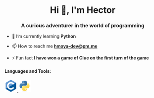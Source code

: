 <h1 align="center">Hi 👋, I'm Hector</h1>
<h3 align="center">A curious adventurer in the world of programming</h3>

- 🌱 I’m currently learning **Python**

- 📫 How to reach me **hmoya-dev@pm.me**

- ⚡ Fun fact **I have won a game of Clue on the first turn of the game**

<h4 align="left">Languages and Tools:</h4>
<p align="left"> <a href="https://www.cprogramming.com/" target="_blank" rel="noreferrer"> <img src="https://raw.githubusercontent.com/devicons/devicon/master/icons/c/c-original.svg" alt="c" width="40" height="40"/> </a> <a href="https://www.python.org" target="_blank" rel="noreferrer"> <img src="https://raw.githubusercontent.com/devicons/devicon/master/icons/python/python-original.svg" alt="python" width="40" height="40"/> </a> </p>

<!---
hectamus/hectamus is a ✨ special ✨ repository because its `README.md` (this file) appears on your GitHub profile.
You can click the Preview link to take a look at your changes.
--->
